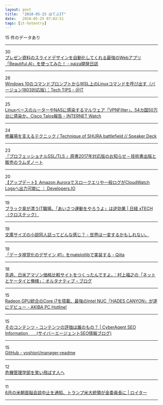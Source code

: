 ```yaml
---
layout: post
title:  "2018-05-25 はてぶIT"
date:   2018-05-25 07:02:51
tags: [it-hotentry]
---
```

15 件のデータあり

<hr><div class="row">
<div class="col-1"><span class="badge badge-pill badge-success h2">30</span></div>
<div class="col-11"><a href='https://paiza.hatenablog.com/entry/2018/05/24/%E3%83%97%E3%83%AC%E3%82%BC%E3%83%B3%E8%B3%87%E6%96%99%E3%81%AE%E3%82%B9%E3%83%A9%E3%82%A4%E3%83%89%E3%83%87%E3%82%B6%E3%82%A4%E3%83%B3%E3%82%92%E8%87%AA%E5%8B%95%E5%8C%96%E3%81%97%E3%81%A6%E3%81%8F' target='_blank'>プレゼン資料のスライドデザインを自動化してくれる最強のWebアプリ「Beautiful.AI」を使ってみた！ - paiza開発日誌</a></div>
</div>
<hr>
<div class="row">
<div class="col-1"><span class="badge badge-pill badge-success h2">26</span></div>
<div class="col-11"><a href='http://www.atmarkit.co.jp/ait/articles/1805/24/news022.html' target='_blank'>Windows 10のコマンドプロンプトからWSL上のLinuxコマンドを呼び出す（バージョン1803対応版）：Tech TIPS - ＠IT</a></div>
</div>
<hr>
<div class="row">
<div class="col-1"><span class="badge badge-pill badge-success h2">25</span></div>
<div class="col-11"><a href='https://internet.watch.impress.co.jp/docs/news/1123623.html' target='_blank'>LinuxベースのルーターやNASに感染するマルウェア「VPNFilter」、54カ国50万台に感染か、Cisco Talos報告 - INTERNET Watch</a></div>
</div>
<hr>
<div class="row">
<div class="col-1"><span class="badge badge-pill badge-success h2">24</span></div>
<div class="col-11"><a href='https://speakerdeck.com/erukiti/technique-of-shura-battlefield' target='_blank'>修羅場を支えるテクニック / Technique of SHURA battlefield // Speaker Deck</a></div>
</div>
<hr>
<div class="row">
<div class="col-1"><span class="badge badge-pill badge-success h2">23</span></div>
<div class="col-11"><a href='https://www.lambdanote.com/blogs/news/ssl-tls-2017' target='_blank'>『プロフェッショナルSSL/TLS 』原書2017年対応版のお知らせ – 技術書出版と販売のラムダノート</a></div>
</div>
<hr>
<div class="row">
<div class="col-1"><span class="badge badge-pill badge-success h2">20</span></div>
<div class="col-11"><a href='https://dev.classmethod.jp/cloud/aws/amazon-aurora-export-cloudwatch-logs/' target='_blank'>【アップデート】Amazon Auroraでスロークエリや一般ログがCloudWatch Logsへ出力可能に ｜ Developers.IO</a></div>
</div>
<hr>
<div class="row">
<div class="col-1"><span class="badge badge-pill badge-success h2">19</span></div>
<div class="col-11"><a href='http://tech.nikkeibp.co.jp/atcl/nxt/column/18/00205/050200005/' target='_blank'>ブラック臭が漂うIT職場、「あいさつ運動をやろうよ」は逆効果 | 日経 xTECH（クロステック）</a></div>
</div>
<hr>
<div class="row">
<div class="col-1"><span class="badge badge-pill badge-success h2">19</span></div>
<div class="col-11"><a href='http://wtrdr.hatenablog.com/entry/2018/05/21/215828' target='_blank'>文庫サイズの小説同人誌ってどんな感じ？ - 世界は一変するかもしれない。</a></div>
</div>
<hr>
<div class="row">
<div class="col-1"><span class="badge badge-pill badge-success h2">19</span></div>
<div class="col-11"><a href='https://qiita.com/skotaro/items/cdb0732ad1ad2a4b6236' target='_blank'>「データ視覚化のデザイン #1」をmatplotlibで実装する - Qiita</a></div>
</div>
<hr>
<div class="row">
<div class="col-1"><span class="badge badge-pill badge-success h2">18</span></div>
<div class="col-11"><a href='http://blogs.itmedia.co.jp/fukuyuki/2018/05/post_88.html' target='_blank'>先週、日米アマゾン価格比較サイトをつくったんですよ。：村上福之の「ネットとケータイと俺様」：オルタナティブ・ブログ</a></div>
</div>
<hr>
<div class="row">
<div class="col-1"><span class="badge badge-pill badge-success h2">15</span></div>
<div class="col-11"><a href='https://akiba-pc.watch.impress.co.jp/docs/news/news/1123550.html' target='_blank'>Radeon GPU統合のCore i7を搭載、最強のIntel NUC「HADES CANYON」が遂にデビュー - AKIBA PC Hotline!</a></div>
</div>
<hr>
<div class="row">
<div class="col-1"><span class="badge badge-pill badge-success h2">15</span></div>
<div class="col-11"><a href='https://ameblo.jp/ca-seo/entry-12378471205.html' target='_blank'>そのコンテンツ・コンテンツの評価は誰のもの？ | CyberAgent SEO Information　　(サイバーエージェントSEO情報ブログ)</a></div>
</div>
<hr>
<div class="row">
<div class="col-1"><span class="badge badge-pill badge-success h2">15</span></div>
<div class="col-11"><a href='https://github.com/yoshiori/manager-readme' target='_blank'>GitHub - yoshiori/manager-readme</a></div>
</div>
<hr>
<div class="row">
<div class="col-1"><span class="badge badge-pill badge-success h2">12</span></div>
<div class="col-11"><a href='https://anond.hatelabo.jp/20180524202519' target='_blank'>危機管理学部を笑い飛ばす人へ</a></div>
</div>
<hr>
<div class="row">
<div class="col-1"><span class="badge badge-pill badge-success h2">11</span></div>
<div class="col-11"><a href='https://jp.reuters.com/article/idJPKCN1IP2AP' target='_blank'>6月の米朝首脳会談中止を通知、トランプ米大統領が金委員長に | ロイター</a></div>
</div>
<hr>
